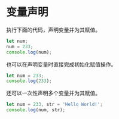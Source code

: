 # 变量声明

执行下面的代码，声明变量并为其赋值。

```javascript
let num;
num = 233;
console.log(num);
```

也可以在声明变量时直接完成初始化赋值操作。

```javascript
let num = 233;
console.log(233);
```

还可以一次性声明多个变量并为其赋值。

```javascript
let num = 233, str = 'Hello World!';
console.log(num, str);
```

